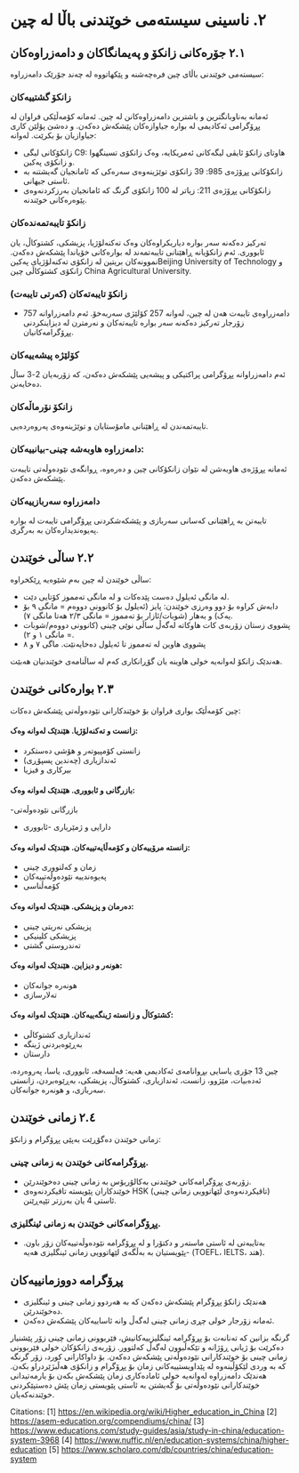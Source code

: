 
# ٢. ناسینی سیستەمی خوێندنی باڵا لە چین


## ٢.١ جۆرەکانی زانکۆ و پەیمانگاکان و دامەزراوەکان


سیستەمی خوێندنی باڵای چین فرەچەشنە و پێکهاتووە لە چەند جۆرێک دامەزراوە:


### زانکۆ گشتییەکان
ئەمانە بەناوبانگترین و باشترین دامەزراوەکانن لە چین. ئەمانە کۆمەڵێکی فراوان لە پڕۆگرامی ئەکادیمی لە بوارە جیاوازەکان پێشکەش دەکەن. و دەشێ پۆلێن کاری جیاوازیان بۆ بکرێت. لەوانە:
- زانکۆکانی لیگی C9: هاوتای زانکۆ ئایڤی لیگەکانی ئەمریکایە، وەک زانکۆی تسینگهوا و زانکۆی پەکین.
- زانکۆکانی پڕۆژەی 985: 39 زانکۆی توێژینەوەی سەرەکی کە ئامانجیان گەیشتنە بە ئاستی جیهانی.
- زانکۆکانی پڕۆژەی 211: زیاتر لە 100 زانکۆی گرنگ کە ئامانجیان بەرزکردنەوەی پێوەرەکانی خوێندنە.


### زانکۆ تایبەتمەندەکان
تەرکیز دەکەنە سەر بوارە دیاریکراوەکان وەک تەکنەلۆژیا، پزیشکی، کشتوکاڵ، یان ئابووری. ئەم زانکۆیانە ڕاهێنانی تایبەتمەند لە بوارەکانی خۆیاندا پێشکەش دەکەن. نموونەکان بریتین لە زانکۆی تەکنەلۆژیای پەکینBeijing University of Technology و زانکۆی کشتوکاڵی چین China Agricultural University.

### زانکۆ تایبەتەکان (کەرتی تایبەت)
- 757 دامەزراوەی تایبەت هەن لە چین، لەوانە 257 کۆلێژی سەربەخۆ. ئەم دامەزراوانە زۆرجار تەرکیز دەکەنە سەر بوارە تایبەتەکان و نەرمترن لە دیزاینکردنی پڕۆگرامەکانیان.

### کۆلێژە پیشەییەکان

ئەم دامەزراوانە پڕۆگرامی پراکتیکی و پیشەیی پێشکەش دەکەن، کە زۆربەیان 2-3 ساڵ دەخایەنن.

### زانکۆ نۆرماڵەکان

تایبەتمەندن لە ڕاهێنانی مامۆستایان و توێژینەوەی پەروەردەیی.

### دامەزراوە هاوبەشە چینی-بیانییەکان:
ئەمانە پڕۆژەی هاوبەشن لە نێوان زانکۆکانی چین و دەرەوە، ڕوانگەی نێودەوڵەتی تایبەت پێشکەش دەکەن.


### دامەزراوە سەربازییەکان
تایبەتن بە ڕاهێنانی کەسانی سەربازی و پێشکەشکردنی پڕۆگرامی تایبەت لە بوارە پەیوەندیدارەکان بە بەرگری.

   

## ٢.٢ ساڵی خوێندن


ساڵی خوێندن لە چین بەم شێوەیە ڕێکخراوە:
- لە مانگی ئەیلول دەست پێدەکات و لە مانگی تەمموز کۆتایی دێت.
- دابەش کراوە بۆ دوو وەرزی خوێندن: پایز (ئەیلول بۆ کانوونی دووەم = مانگی ٩ بۆ یەک) و بەهار (شوبات/ئازار بۆ تەمموز = مانگی ٢/٣ هەتا مانگی ٧).
- پشووی زستان زۆربەی کات هاوکاتە لەگەڵ ساڵی نوێی چینی (کانوونی دووەم/شوبات = مانگی ١ و ٢).
- پشووی هاوین لە تەمموز تا ئەیلول دەخایەنێت. ماگی ٧ و ٨ 



هەندێک زانکۆ لەوانەیە خولی هاوینە یان گۆڕانکاری کەم لە ساڵنامەی خوێندنیان هەبێت.






## ٢.٣ بوارەکانی خوێندن


چین کۆمەڵێک بواری فراوان بۆ خوێندکارانی نێودەوڵەتی پێشکەش دەکات:
#### زانست و تەکنەلۆژیا. هێندێک لەوانە وەک:
- زانستی کۆمپیوتەر و هۆشی دەستکرد
- ئەندازیاری (چەندین پسپۆڕی)
- بیرکاری و فیزیا
#### بازرگانی و ئابووری. هێندێک لەوانە وەک:
-بازرگانی نێودەوڵەتی
- دارایی و ژمێریاری
-ئابووری
#### زانستە مرۆییەکان و کۆمەڵایەتییەکان. هێندێک لەوانە وەک:
- زمان و کەلتووری چینی
- پەیوەندییە نێودەوڵەتییەکان
- کۆمەڵناسی
#### دەرمان و پزیشکی. هێندێک لەوانە وەک:
- پزیشکی نەریتی چینی
- پزیشکی کلینیکی
- تەندروستی گشتی

#### هونەر و دیزاین. هێندێک لەوانە وەک:
- هونەرە جوانەکان
- تەلارسازی
  
#### کشتوکاڵ و زانستە ژینگەییەکان. هێندێک لەوانە وەک:
- ئەندازیاری کشتوکاڵی
- بەڕێوەبردنی ژینگە
- دارستان

چین 13 جۆری یاسایی بڕوانامەی ئەکادیمی هەیە: فەلسەفە، ئابووری، یاسا، پەروەردە، ئەدەبیات، مێژوو، زانست، ئەندازیاری، کشتوکاڵ، پزیشکی، بەڕێوەبردن، زانستی سەربازی، و هونەرە جوانەکان.




## ٢.٤ زمانی خوێندن

زمانی خوێندن دەگۆڕێت بەپێی پڕۆگرام و زانکۆ:
### پڕۆگرامەکانی خوێندن بە زمانی چینی.
- زۆربەی پڕۆگرامەکانی خوێندنی بەکالۆریۆس بە زمانی چینی دەخوێندرێن.
- خوێندکاران پێویستە تاقیکردنەوەی HSK (تاقیکردنەوەی لێهاتوویی زمانی چینی) ئاستی 4 یان بەرزتر تێپەڕێنن.
### پڕۆگرامەکانی خوێندن بە زمانی ئینگلیزی.
- بەتایبەتی لە ئاستی ماستەر و دکتۆرا و لە پڕۆگرامە نێودەوڵەتییەکان زۆر باون.
-پێویستیان بە بەڵگەی لێهاتوویی زمانی ئینگلیزی هەیە (TOEFL، IELTS، هتد).

## پڕۆگرامە دووزمانییەکان
- هەندێک زانکۆ پڕۆگرام پێشکەش دەکەن کە بە هەردوو زمانی چینی و ئینگلیزی دەخوێندرێن.
- ئەمانە زۆرجار خولی چڕی زمانی چینی لەگەڵ وانە ئاساییەکان پێشکەش دەکەن.


گرنگە بزانین کە تەنانەت بۆ پڕۆگرامە ئینگلیزییەکانیش، فێربوونی زمانی چینی زۆر پێشنیار دەکرێت بۆ ژیانی ڕۆژانە و تێکەڵبوون لەگەڵ کەلتوور. زۆربەی زانکۆکان خولی فێربوونی زمانی چینی بۆ خوێندکارانی نێودەوڵەتی پێشکەش دەکەن.
بۆ داواکارانی کورد، زۆر گرنگە کە بە وردی لێکۆڵینەوە لە پێداویستییەکانی زمان بۆ پڕۆگرام و زانکۆی هەڵبژێردراو بکەن. هەندێک دامەزراوە لەوانەیە خولی ئامادەکاری زمان پێشکەش بکەن بۆ یارمەتیدانی خوێندکارانی نێودەوڵەتی بۆ گەیشتن بە ئاستی پێویستی زمان پێش دەستپێکردنی خوێندنەکەیان.





Citations:
[1] https://en.wikipedia.org/wiki/Higher_education_in_China
[2] https://asem-education.org/compendiums/china/
[3] https://www.educations.com/study-guides/asia/study-in-china/education-system-3968
[4] https://www.nuffic.nl/en/education-systems/china/higher-education
[5] https://www.scholaro.com/db/countries/china/education-system

